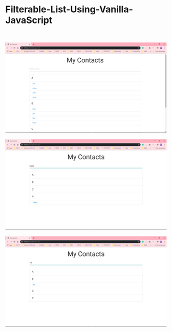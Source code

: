 # Filterable-List-Using-Vanilla-JavaScript

</br>
</br>
<img src="Screenshot (856).png">
</br>
</br>
<img src="Screenshot (857).png">
</br>
</br>
<img src="Screenshot (858).png">
